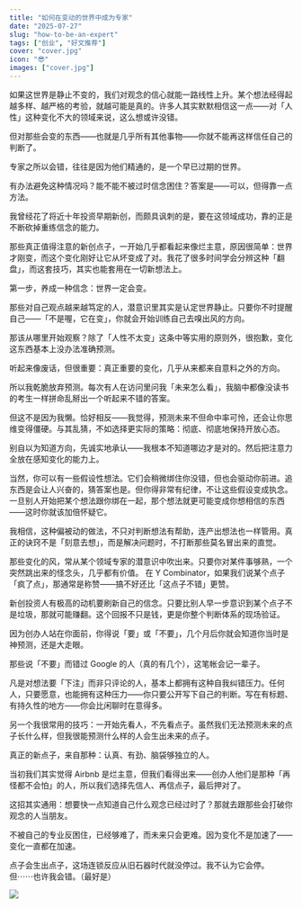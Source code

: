 ```yaml
---
title: "如何在变动的世界中成为专家"
date: "2025-07-27"
slug: "how-to-be-an-expert"
tags: ["创业", "好文推荐"]
cover: "cover.jpg"
icon: "😎"
images: ["cover.jpg"]
---
```

如果这世界是静止不变的，我们对观念的信心就能一路线性上升。某个想法经得起越多样、越严格的考验，就越可能是真的。许多人其实默默相信这一点——对「人性」这种变化不大的领域来说，这么想或许没错。



但对那些会变的东西——也就是几乎所有其他事物——你就不能再这样信任自己的判断了。



专家之所以会错，往往是因为他们精通的，是一个早已过期的世界。



有办法避免这种情况吗？能不能不被过时信念困住？答案是——可以，但得靠一点方法。



我曾经花了将近十年投资早期新创，而颇具讽刺的是，要在这领域成功，靠的正是不断砍掉重练信念的能力。



那些真正值得注意的新创点子，一开始几乎都看起来像烂主意，原因很简单：世界才刚变，而这个变化刚好让它从坏变成了对。我花了很多时间学会分辨这种「翻盘」，而这套技巧，其实也能套用在一切新想法上。



第一步，养成一种信念：世界一定会变。



那些对自己观点越来越笃定的人，潜意识里其实是认定世界静止。只要你不时提醒自己——「不是喔，它在变」，你就会开始训练自己去嗅出风的方向。



那该从哪里开始观察？除了「人性不太变」这条中等实用的原则外，很抱歉，变化这东西基本上没办法准确预测。



听起来像废话，但很重要：真正重要的变化，几乎从来都来自意料之外的方向。



所以我乾脆放弃预测。每次有人在访问里问我「未来怎么看」，我脑中都像没读书的考生一样拼命乱掰出一个听起来不错的答案。



但这不是因为我懒。恰好相反——我觉得，预测未来不但命中率可怜，还会让你思维变得僵硬。与其乱猜，不如选择更实际的策略：彻底、彻底地保持开放心态。



别自以为知道方向，先诚实地承认——我根本不知道哪边才是对的。然后把注意力全放在感知变化的能力上。



当然，你可以有一些假设性想法。它们会稍微绑住你没错，但也会驱动你前进。追东西是会让人兴奋的，猜答案也是。但你得非常有纪律，不让这些假设变成执念。
一旦别人开始把某个想法跟你绑在一起，那个想法就更可能变成你想相信的东西——这时你就该加倍怀疑它。



我相信，这种偏被动的做法，不只对判断想法有帮助，连产出想法也一样管用。真正的诀窍不是「刻意去想」，而是解决问题时，不打断那些莫名冒出来的直觉。



那些变化的风，常从某个领域专家的潜意识中吹出来。只要你对某件事够熟，一个突然跳出来的怪念头，几乎都有价值。
在 Y Combinator，如果我们说某个点子「疯了点」，那通常是称赞——搞不好还比「这点子不错」更赞。



新创投资人有极高的动机要刷新自己的信念。只要比别人早一步意识到某个点子不是垃圾，那就可能赚翻。这个回报不只是钱，更是你整个判断体系的现场验证。



因为创办人站在你面前，你得说「要」或「不要」，几个月后你就会知道你当时是神预测，还是大走眼。



那些说「不要」而错过 Google 的人（真的有几个），这笔帐会记一辈子。



凡是对想法要「下注」而非只评论的人，基本上都拥有这种自我纠错压力。任何人，只要愿意，也能拥有这种压力——你只要公开写下自己的判断。写在有标题、有持久性的地方——你会比闲聊时在意得多。



另一个我很常用的技巧：一开始先看人，不先看点子。虽然我们无法预测未来的点子长什么样，但我很能预测什么样的人会生出未来的点子。



真正的新点子，来自那种：认真、有劲、脑袋够独立的人。



当初我们其实觉得 Airbnb 是烂主意，但我们看得出来——创办人他们是那种「再怪都不会怕」的人，所以我们选择先信人、再信点子，最后押对了。



这招其实通用：想要快一点知道自己什么观念已经过时了？那就去跟那些会打破你观念的人当朋友。



不被自己的专业反困住，已经够难了，而未来只会更难。因为变化不是加速了——变化一直都在加速。



点子会生出点子，这场连锁反应从旧石器时代就没停过。我不认为它会停。
但⋯⋯也许我会错。（最好是）




![](https://prod-files-secure.s3.us-west-2.amazonaws.com/112d0858-5090-4d34-a606-b75eb8d65fd2/46476355-9cf3-4e99-9b7a-3531bc426380/1000202064.png?X-Amz-Algorithm=AWS4-HMAC-SHA256&X-Amz-Content-Sha256=UNSIGNED-PAYLOAD&X-Amz-Credential=ASIAZI2LB4665OSBZ2EL%2F20250823%2Fus-west-2%2Fs3%2Faws4_request&X-Amz-Date=20250823T171008Z&X-Amz-Expires=3600&X-Amz-Security-Token=IQoJb3JpZ2luX2VjENj%2F%2F%2F%2F%2F%2F%2F%2F%2F%2FwEaCXVzLXdlc3QtMiJIMEYCIQDsHvF62Io%2BKK8cMxhzmrsNjCLngp%2FjHcs7eb%2BDcnRTdAIhAL3SSjtDz6BnDvKPt7Ne3Mt5uHdWzldV99Q8VzO9dWZFKv8DCDEQABoMNjM3NDIzMTgzODA1IgwzHSZTp3W7nbVlfcQq3AM5L51%2BybMakZtyeqNtxWQHz43%2BMbzSTL6P%2BIVSoS%2BfeSttl9xioaRs%2BQ2FeaHgOlmBA%2FguacdEx6cxM8%2B%2FHwsXUHt3svMbGonfHi%2BTH6FT%2Fn5C5UFU1z%2BcM25z55wt6GLx3CAOMV2bUWYDJKhIIRdUCEnHlVPuN9ud38a6mN91KsYtACBym1aY6U%2BXNI83yUAniiDjJY%2FC7mtos2%2BcPnc5YXOcZEs5cnl0E9qy%2Bj99qL%2B2pBUMMNcjRbwTWGn0XbQefZQn4xH5azY%2FoVSuoDhDFYw1dj%2BjNLpkghclsv%2Bf2jaxh1dkA1DgkMj9r6M6E95Us%2B5U6X95pIzor3pf4bjUU%2BxoBQx5uQ0hRXvYZKdHF4x22eA%2FXxd0f5I0Lwyk%2BU9XfhTS99QR1QFMusVy6PSMYXlUsRBxIiqHgTu8fT0aMlPH3udeB8eY8ej8DrEFK5lBD7p8TtAvYZV7CbLttnBL5UExhj4b6CNzcmTXp4IWUzCHviULryOgOZMT4rI2nI%2B6ZNW4azeQUKSXR2L%2BvE8qyX0%2Fwd3rTaGSBiZtbovoa8%2Bmds%2B7%2BItl91emeLKl62F%2BSLjOaQGEjfP4WDySadvt5aw4xijGWmBi4sPYcd8p%2FKXjHvr%2F6cbpgCWEAzCpvafFBjqkAbUBmFikky%2FTXRBrSN9j7NalRLwxQ%2BBYhpQrcvqJ1NFxV3xoOar3f528%2Fy6qK1OtqU5wET6e3P9vRB540npjLL%2FQfyH8seS9QR0Q1SiYkmJnAUxvwnWuz3EZmqVY2q40SJjlnGMXlzj%2FRuTdaglqyndy3FVrEeKwOuu0lP3I0jRYUkklLtg30UqRanFOpd7n%2FCMFVhqJTIYICm97wPk%2BRjSsM5lj&X-Amz-Signature=4f07c7625a59472cd12ff537959edeed46b3b31e0975bdc7bd70daf906fd460a&X-Amz-SignedHeaders=host&x-amz-checksum-mode=ENABLED&x-id=GetObject)

